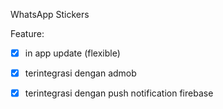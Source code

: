 WhatsApp Stickers

Feature:
- [x] in app update (flexible)
- [x] terintegrasi dengan admob
- [x] terintegrasi dengan push notification firebase


